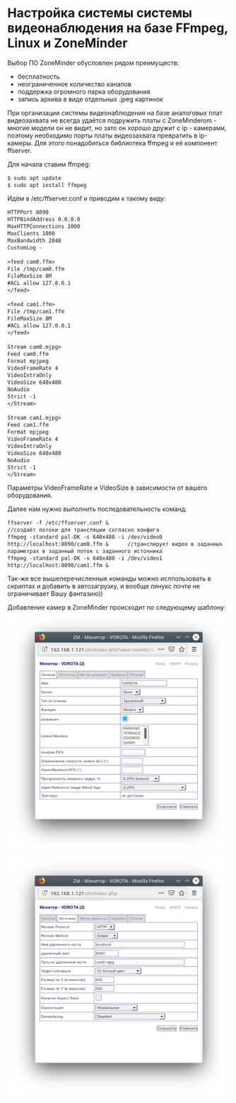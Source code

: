# Настройка системы системы видеонаблюдения на базе FFmpeg, Linux и ZoneMinder

Выбор ПО ZoneMinder обусловлен рядом преимуществ:
- бесплатность
- неограниченное количество каналов
- поддержка огромного парка оборудования
- запись архива в виде отдельных .jpeg картинок

При организации системы видеонаблюдения на базе аналоговых плат видеозахвата не всегда удаётся подружить платы с ZoneMinderom - многие модели он не видит,
но зато он хорошо дружит с ip - камерами, поэтому необходимо порты платы видеозахвата превратить в ip-камеры.
Для этого понадобиться библиотека ffmpeg и её компонент ffserver.

Для начала ставим ffmpeg:

	$ sudo apt update 
	$ sudo apt install ffmpeg

Идём в /etc/ffserver.conf и приводим к такому виду:

	HTTPPort 8090
	HTTPBindAddress 0.0.0.0
	MaxHTTPConnections 2000
	MaxClients 1000
	MaxBandwidth 2048
	CustomLog -

	<feed cam0.ffm>
	File /tmp/cam0.ffm
	FileMaxSize 8M
	#ACL allow 127.0.0.1
	</feed>

	<feed cam1.ffm>
	File /tmp/cam1.ffm
	FileMaxSize 8M
	#ACL allow 127.0.0.1
	</feed>

	Stream cam0.mjpg>
	Feed cam0.ffm
	Format mpjpeg
	VideoFrameRate 4
	VideoIntraOnly
	VideoSize 640x480
	NoAudio
	Strict -1
	</Stream>

	Stream cam1.mjpg>
	Feed cam1.ffm
	Format mpjpeg
	VideoFrameRate 4
	VideoIntraOnly
	VideoSize 640x480
	NoAudio
	Strict -1
	</Stream>

Параметры VideoFrameRate и VideoSize в зависимости от вашего оборудования.

Далее нам нужно выполнить последовательность команд:

	ffserver -f /etc/ffserver.conf &                                                        //создаёт потоки для трансляции согласно конфига
	ffmpeg -standard pal-DK -s 640x480 -i /dev/video0 http://localhost:8090/cam0.ffm &      //транслирует видео в заданных параметрах в заданный поток с заданного источника
	ffmpeg -standard pal-DK -s 640x480 -i /dev/video1 http://localhost:8090/cam1.ffm &

Так-же все вышеперечисленные команды можно ислпользовать в скриптах и добавить в автозагрузку, и вообще линукс почти не ограничивает Вашу фантазию))

Добавление камер в ZoneMinder происходит по следующему шаблону:
![](https://github.com/25RUS/instructions/blob/master/images/video_surveillance/123.png)
![](https://github.com/25RUS/instructions/blob/master/images/video_surveillance/1234.png)
 



